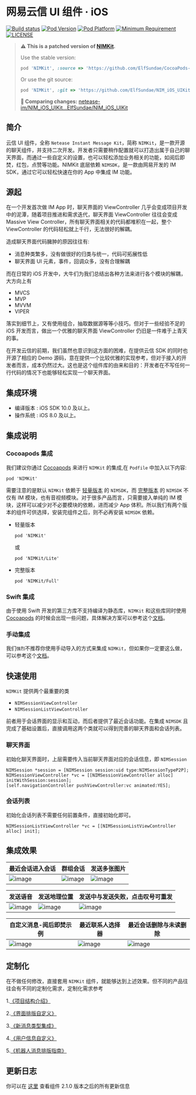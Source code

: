 # 网易云信 UI 组件 	· iOS
[![Build status](https://github.com/ElfSundae/NIM_iOS_UIKit/workflows/Build/badge.svg)](https://github.com/ElfSundae/NIM_iOS_UIKit/actions?query=workflow%3ABuild)
[![Pod Version](https://img.shields.io/cocoapods/v/NIMKit.svg?style=flat)](#)
[![Pod Platform](http://img.shields.io/cocoapods/p/NIMKit.svg?style=flat)](#)
[![Minimum Requirement](http://img.shields.io/badge/Requirement-iOS%208.0%2B-green.svg?style=flat)](#)
[![LICENSE](http://img.shields.io/badge/license-MIT-blue.svg?style=flat)](./LICENSE)

> **:warning: This is a patched version of [NIMKit](https://github.com/netease-im/NIM_iOS_UIKit).**
>
> Use the stable version:
>
> ```ruby
> pod 'NIMKit', :source => 'https://github.com/ElfSundae/CocoaPods-Specs.git'
> ```
>
> Or use the git source:
>
> ```ruby
> pod 'NIMKit', :git => 'https://github.com/ElfSundae/NIM_iOS_UIKit.git'
> ```
>
> **:mag_right: Comparing changes:** [netease-im/NIM_iOS_UIKit...ElfSundae/NIM_iOS_UIKit](https://github.com/ElfSundae/NIM_iOS_UIKit/compare)

## 简介

云信 UI 组件，全称 `Netease Instant Message Kit`，简称 `NIMKit`，是一款开源的聊天组件，并支持二次开发。开发者只需要稍作配置就可以打造出属于自己的聊天界面，而通过一些自定义的设置，也可以轻松添加业务相关的功能，如阅后即焚，红包，点赞等功能。NIMKit 底层依赖 `NIMSDK`，是一款由网易开发的 IM SDK，通过它可以轻松快速在你的 App 中集成 IM 功能。

## 源起

在一个开发首次做 IM App 时，聊天界面的 ViewController 几乎会变成项目开发中的泥潭，随着项目推进和需求迭代，聊天界面 ViewController 往往会变成 Massive View Controller，所有聊天界面相关的代码都堆积在一起，整个 ViewController 的代码轻松就上千行，无法很好的解耦。

造成聊天界面代码臃肿的原因往往有:

* 消息种类繁多，没有做很好的归类与统一，代码可拓展性低
* 聊天界面 UI 元素，事件，回调众多，没有合理解耦

而在日常的 iOS 开发中，大牛们为我们总结出各种方法来进行各个模块的解耦，大方向上有 

* MVCS 
* MVP 
* MVVM 
* VIPER 

落实到细节上，又有使用组合，抽取数据源等等小技巧。但对于一些经验不足的 iOS 开发而言，做出一个优雅的聊天界面 ViewController 仍旧是一件难于上青天的事。

在开发云信的前期，我们虽然也意识到这方面的困难，在提供云信 SDK 的同时也开源了相应的 Demo 源码，意在提供一个比较优雅的实现参考，但对于接入的开发者而言，成本仍然过大。这也是这个组件库的由来和目的：开发者在不写任何一行代码的情况下也能够轻松实现一个聊天界面。


## 集成环境
* 编译版本 : iOS SDK 10.0 及以上。
* 操作系统 : iOS 8.0 及以上。

## 集成说明

### Cocoapods 集成

我们建议你通过 [Cocoapods](https://cocoapods.org/) 来进行 `NIMKit` 的集成,在 `Podfile` 中加入以下内容:

```shell
pod 'NIMKit'
```

需要注意的是默认 `NIMKit` 依赖于 [轻量版本](https://github.com/netease-im/NIM_iOS_SDK_Lite) 的 `NIMSDK`，而 [完整版本](https://github.com/netease-im/NIM_iOS_SDK) 的 `NIMSDK` 不仅有 IM 模块，也有音视频模块。对于很多产品而言，只需要接入单纯的 IM 模块，这样可以减少对不必要模块的依赖，进而减少 App 体积。所以我们有两个版本的组件可供选择，安装完组件之后，则不必再安装 `NIMSDK` 依赖。

* 轻量版本

  ```shell
  pod 'NIMKit'
  ```

    或

  ```shell
  pod 'NIMKit/Lite'
  ```

* 完整版本

  ```shell
  pod 'NIMKit/Full'
  ```

### Swift 集成

由于使用 Swift 开发的第三方库不支持编译为静态库，`NIMKit` 和这些库同时使用 [Cocoapods](https://cocoapods.org/) 的时候会出现一些问题，具体解决方案可以参考这个[文档](./Documents/nim_swift.md)。


### 手动集成

我们`强烈`不推荐你使用手动导入的方式来集成 `NIMKit`，但如果你一定要这么做，可以参考这个[文档](./Documents/nim_mi.md)。



## 快速使用

`NIMKit` 提供两个最重要的类

* `NIMSessionViewController`
* `NIMSessionListViewController`

前者用于会话界面的显示和互动，而后者提供了最近会话功能。在集成 `NIMSDK` 且完成了基础设置后，直接调用这两个类就可以得到完善的聊天界面和会话列表。

### 聊天界面

初始化聊天界面时，上层需要传入当前聊天界面对应的会话信息，即 `NIMSession`

```objc
NIMSession *session = [NIMSession session:uid type:NIMSessionTypeP2P];
NIMSessionViewController *vc = [[NIMSessionViewController alloc] initWithSession:session];
[self.navigationController pushViewController:vc animated:YES];
```

### 会话列表

初始化会话列表不需要任何前置条件，直接初始化即可。

```objc
NIMSessionListViewController *vc = [[NIMSessionListViewController alloc] init];
```

## 集成效果


| 最近会话进入会话                                 | 群组会话                                     | 发送多张图片                                   |
| ---------------------------------------- | ---------------------------------------- | ---------------------------------------- |
| ![image](https://github.com/netease-im/NIM_Resources/blob/master/iOS/Images/nimkit_1.gif) | ![image](https://github.com/netease-im/NIM_Resources/blob/master/iOS/Images/nimkit_2.gif) | ![image](https://github.com/netease-im/NIM_Resources/blob/master/iOS/Images/nimkit_3.gif) |

| 发送语音                                     | 发送地理位置                                   | 发送中与发送失败，点击叹号可重发                         |
| ---------------------------------------- | ---------------------------------------- | ---------------------------------------- |
| ![image](https://github.com/netease-im/NIM_Resources/blob/master/iOS/Images/nimkit_4.gif) | ![image](https://github.com/netease-im/NIM_Resources/blob/master/iOS/Images/nimkit_5.gif) | ![image](https://github.com/netease-im/NIM_Resources/blob/master/iOS/Images/nimkit_6.gif) |

| 自定义消息-阅后即焚示例                             | 最近联系人选择器                                 | 最近会话删除与未读删除                              |
| ---------------------------------------- | ---------------------------------------- | ---------------------------------------- |
| ![image](https://github.com/netease-im/NIM_Resources/blob/master/iOS/Images/nimkit_7.gif) | ![image](https://github.com/netease-im/NIM_Resources/blob/master/iOS/Images/nimkit_8.gif) | ![image](https://github.com/netease-im/NIM_Resources/blob/master/iOS/Images/nimkit_9.gif) |


## 定制化

在不做任何修改，直接套用 `NIMKit` 组件，就能够达到上述效果。但不同的产品往往会有不同的定制化需求，定制化需求参考

1.[《项目结构介绍》](./Documents/nim_arch.md)

2.[《界面排版自定义》](./Documents/nim_custom_ui.md)

3.[《新消息类型集成》](./Documents/nim_custom_message.md)

4.[《用户信息自定义》](./Documents/nim_userinfo.md)

5.[《机器人消息排版指南》](./Documents/nim_robot.md)


## 更新日志

你可以在 [这里](./Documents/nim_changelog.md) 查看组件 2.1.0 版本之后的所有更新信息


